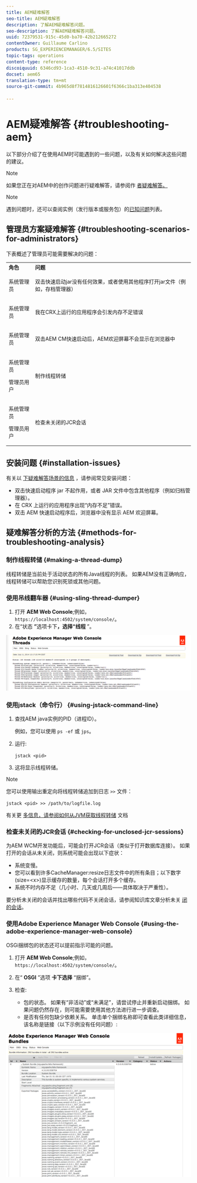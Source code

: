 ```yaml
---
title: AEM疑难解答
seo-title: AEM疑难解答
description: 了解AEM疑难解答问题。
seo-description: 了解AEM疑难解答问题。
uuid: 72379531-915c-45d0-ba70-42b212665272
contentOwner: Guillaume Carlino
products: SG_EXPERIENCEMANAGER/6.5/SITES
topic-tags: operations
content-type: reference
discoiquuid: 6346cd93-1ca3-4510-9c31-a74c41017ddb
docset: aem65
translation-type: tm+mt
source-git-commit: 4b965d8f7814816126601f6366c1ba313e404538

---
```



# AEM疑难解答 {#troubleshooting-aem}

以下部分介绍了在使用AEM时可能遇到的一些问题，以及有关如何解决这些问题的建议。

>[!NOTE]
>
>如果您正在对AEM中的创作问题进行疑难解答，请参阅作 [者疑难解答。](/help/sites-authoring/troubleshooting.md)

>[!NOTE]
>
>遇到问题时，还可以查阅实例（发行版本或服务包）的[已知问题](/help/release-notes/known-issues.md)列表。

## 管理员方案疑难解答 {#troubleshooting-scenarios-for-administrators}

下表概述了管理员可能需要解决的问题：

<table>
 <tbody>
  <tr>
   <td><strong>角色</strong></td>
   <td><strong>问题 </strong></td>
  </tr>
  <tr>
   <td>系统管理员</td>
   <td><p>双击快速启动jar没有任何效果，或者使用其他程序打开jar文件（例如，存档管理器）</p> </td>
  </tr>
  <tr>
   <td><p>系统管理员</p> </td>
   <td><p>我在CRX上运行的应用程序会引发内存不足错误</p> </td>
  </tr>
  <tr>
   <td><p>系统管理员</p> </td>
   <td><p>双击AEM CM快速启动后，AEM欢迎屏幕不会显示在浏览器中</p> </td>
  </tr>
  <tr>
   <td><p>系统管理员</p> <p>管理员用户</p> </td>
   <td><p>制作线程转储</p> </td>
  </tr>
  <tr>
   <td><p>系统管理员</p> <p>管理员用户</p> </td>
   <td><p>检查未关闭的JCR会话</p> </td>
  </tr>
 </tbody>
</table>

## 安装问题 {#installation-issues}

有关以 [下疑难解答场景的信息](/help/sites-deploying/troubleshooting.md#common-installation-issues) ，请参阅常见安装问题：

* 双击快速启动程序 jar 不起作用，或者 JAR 文件中包含其他程序（例如归档管理器）。
* 在 CRX 上运行的应用程序出现“内存不足”错误。
* 双击 AEM 快速启动程序后，浏览器中没有显示 AEM 欢迎屏幕。

## 疑难解答分析的方法 {#methods-for-troubleshooting-analysis}

### 制作线程转储 {#making-a-thread-dump}

线程转储是当前处于活动状态的所有Java线程的列表。 如果AEM没有正确响应，线程转储可以帮助您识别死锁或其他问题。

### 使用吊线翻车器 {#using-sling-thread-dumper}

1. 打开 **AEM Web Console**;例如， `https://localhost:4502/system/console/`。
1. 在“状态 **”**&#x200B;选项卡下&#x200B;**，选择“线程** ”。

![screen_shot_2012-02-13at43925pm](assets/screen_shot_2012-02-13at43925pm.png)

### 使用jstack（命令行） {#using-jstack-command-line}

1. 查找AEM java实例的PID（进程ID）。

   例如，您可以使用 `ps -ef` 或 `jps`。

1. 运行:

   `jstack <pid>`

1. 这将显示线程转储。

>[!NOTE]
>
>您可以使用输出重定向将线程转储追加到日志 `>>` 文件：
>
>`jstack <pid> >> /path/to/logfile.log`

有关更 [多信息，请参阅如何从JVM获取线程转储](https://helpx.adobe.com/cq/kb/TakeThreadDump.html) 文档

### 检查未关闭的JCR会话 {#checking-for-unclosed-jcr-sessions}

为AEM WCM开发功能后，可能会打开JCR会话（类似于打开数据库连接）。 如果打开的会话从未关闭，则系统可能会出现以下症状：

* 系统变慢。
* 您可以看到许多CacheManager:resize日志文件中的所有条目；以下数字(size=&lt;x>)显示缓存的数量，每个会话打开多个缓存。
* 系统不时内存不足（几小时、几天或几周后——具体取决于严重性）。

要分析未关闭的会话并找出哪些代码不关闭会话，请参阅知识库文章分析未关 [闭的会话](https://helpx.adobe.com/crx/kb/AnalyzeUnclosedSessions.html)。

### 使用Adobe Experience Manager Web Console {#using-the-adobe-experience-manager-web-console}

OSGi捆绑包的状态还可以提前指示可能的问题。

1. 打开 **AEM Web Console**;例如， `https://localhost:4502/system/console/`。
1. 在“ **OSGI** ”选项 **卡下选择** “捆绑”。
1. 检查:

   * 包的状态。 如果有“非活动”或“未满足”，请尝试停止并重新启动捆绑。 如果问题仍然存在，则可能需要使用其他方法进行进一步调查。
   * 是否有任何包缺少依赖关系。 单击单个捆绑名称即可查看此类详细信息，该名称是链接（以下示例没有任何问题）:

![screen_shot_2012-02-13at44706pm](assets/screen_shot_2012-02-13at44706pm.png)

